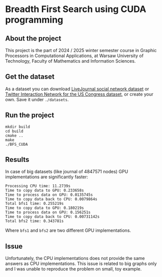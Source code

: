 # Breadth First Search using CUDA programming

## About the project
This project is the part of 2024 / 2025 winter semester course in Graphic Processors in Computational Applications,
at Warsaw University of Technology, Faculty of Mathematics and Information Sciences.

## Get the dataset
As a dataset you can download [LiveJournal social network dataset](https://snap.stanford.edu/data/soc-LiveJournal1.html)
or [Twitter Interaction Network for the US Congress dataset](https://snap.stanford.edu/data/congress-twitter.html), or create your
own. Save it under ```./datasets```.

## Run the project
```{bash}
mkdir build
cd build
cmake ..
make
./BFS_CUDA
```

## Results
In case of big datasets (like journal of 4847571 nodes) GPU implementations are significantly faster:
```{bash}
Processing CPU time: 11.2739s
Time to copy data to GPU: 0.233658s
Time to process data on GPU: 0.0135745s
Time to copy data back to CPU: 0.0079864s
Total bfs1 time: 0.255219s
Time to copy data to GPU: 0.180219s
Time to process data on GPU: 0.156251s
Time to copy data back to CPU: 0.00731142s
Total bfs2 time: 0.343781s
```
Where ```bfs1``` and ```bfs2``` are two different GPU implementations.

## Issue
Unfortunately, the CPU implementations does not provide the same answers as CPU implementations. This issue is related to big graphs
only and I was unable to reproduce the problem on small, toy example.